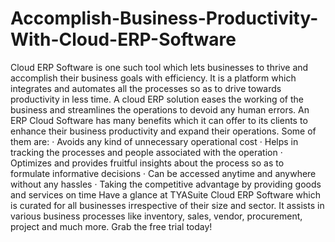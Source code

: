 # Accomplish-Business-Productivity-With-Cloud-ERP-Software
Cloud ERP Software is one such tool which lets businesses to thrive and accomplish their business goals with efficiency. It is a platform which integrates and automates all the processes so as to drive towards productivity in less time. A cloud ERP solution eases the working of the business and streamlines the operations to devoid any human errors. An ERP Cloud Software has many benefits which it can offer to its clients to enhance their business productivity and expand their operations. Some of them are:  · Avoids any kind of unnecessary operational cost  · Helps in tracking the processes and people associated with the operation  · Optimizes and provides fruitful insights about the process so as to formulate informative decisions  · Can be accessed anytime and anywhere without any hassles  · Taking the competitive advantage by providing goods and services on time  Have a glance at TYASuite Cloud ERP Software which is curated for all businesses irrespective of their size and sector. It assists in various business processes like inventory, sales, vendor, procurement, project and much more. Grab the free trial today! 
